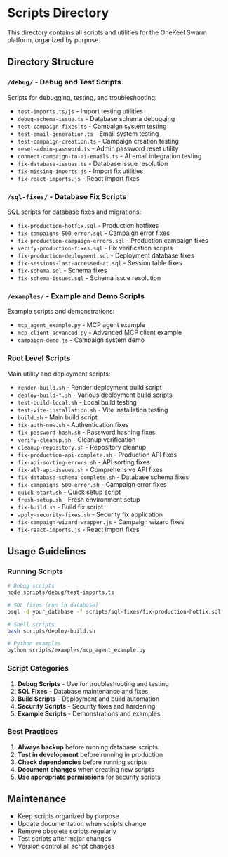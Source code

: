 # Scripts Directory

This directory contains all scripts and utilities for the OneKeel Swarm platform, organized by purpose.

## Directory Structure

### `/debug/` - Debug and Test Scripts
Scripts for debugging, testing, and troubleshooting:
- `test-imports.ts/js` - Import testing utilities
- `debug-schema-issue.ts` - Database schema debugging
- `test-campaign-fixes.ts` - Campaign system testing
- `test-email-generation.ts` - Email system testing
- `test-campaign-creation.ts` - Campaign creation testing
- `reset-admin-password.ts` - Admin password reset utility
- `connect-campaign-to-ai-emails.ts` - AI email integration testing
- `fix-database-issues.ts` - Database issue resolution
- `fix-missing-imports.js` - Import fix utilities
- `fix-react-imports.js` - React import fixes

### `/sql-fixes/` - Database Fix Scripts
SQL scripts for database fixes and migrations:
- `fix-production-hotfix.sql` - Production hotfixes
- `fix-campaigns-500-error.sql` - Campaign error fixes
- `fix-production-campaign-errors.sql` - Production campaign fixes
- `verify-production-fixes.sql` - Fix verification scripts
- `fix-production-deployment.sql` - Deployment database fixes
- `fix-sessions-last-accessed-at.sql` - Session table fixes
- `fix-schema.sql` - Schema fixes
- `fix-schema-issues.sql` - Schema issue resolution

### `/examples/` - Example and Demo Scripts
Example scripts and demonstrations:
- `mcp_agent_example.py` - MCP agent example
- `mcp_client_advanced.py` - Advanced MCP client example
- `campaign-demo.js` - Campaign system demo

### Root Level Scripts
Main utility and deployment scripts:
- `render-build.sh` - Render deployment build script
- `deploy-build-*.sh` - Various deployment build scripts
- `test-build-local.sh` - Local build testing
- `test-vite-installation.sh` - Vite installation testing
- `build.sh` - Main build script
- `fix-auth-now.sh` - Authentication fixes
- `fix-password-hash.sh` - Password hashing fixes
- `verify-cleanup.sh` - Cleanup verification
- `cleanup-repository.sh` - Repository cleanup
- `fix-production-api-complete.sh` - Production API fixes
- `fix-api-sorting-errors.sh` - API sorting fixes
- `fix-all-api-issues.sh` - Comprehensive API fixes
- `fix-database-schema-complete.sh` - Database schema fixes
- `fix-campaigns-500-error.sh` - Campaign error fixes
- `quick-start.sh` - Quick setup script
- `fresh-setup.sh` - Fresh environment setup
- `fix-build.sh` - Build fix script
- `apply-security-fixes.sh` - Security fix application
- `fix-campaign-wizard-wrapper.js` - Campaign wizard fixes
- `fix-react-imports.js` - React import fixes

## Usage Guidelines

### Running Scripts
```bash
# Debug scripts
node scripts/debug/test-imports.ts

# SQL fixes (run in database)
psql -d your_database -f scripts/sql-fixes/fix-production-hotfix.sql

# Shell scripts
bash scripts/deploy-build.sh

# Python examples
python scripts/examples/mcp_agent_example.py
```

### Script Categories

1. **Debug Scripts** - Use for troubleshooting and testing
2. **SQL Fixes** - Database maintenance and fixes
3. **Build Scripts** - Deployment and build automation
4. **Security Scripts** - Security fixes and hardening
5. **Example Scripts** - Demonstrations and examples

### Best Practices

1. **Always backup** before running database scripts
2. **Test in development** before running in production
3. **Check dependencies** before running scripts
4. **Document changes** when creating new scripts
5. **Use appropriate permissions** for security scripts

## Maintenance

- Keep scripts organized by purpose
- Update documentation when scripts change
- Remove obsolete scripts regularly
- Test scripts after major changes
- Version control all script changes 